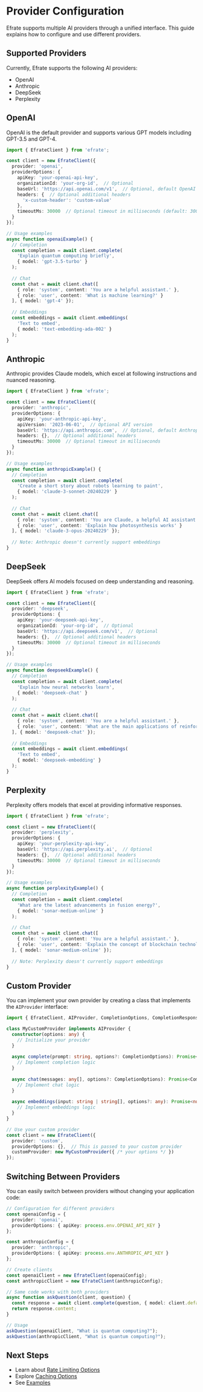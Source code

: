 # Provider Configuration

Efrate supports multiple AI providers through a unified interface. This guide explains how to configure and use different providers.

## Supported Providers

Currently, Efrate supports the following AI providers:

- OpenAI
- Anthropic
- DeepSeek
- Perplexity

## OpenAI

OpenAI is the default provider and supports various GPT models including GPT-3.5 and GPT-4.

```typescript
import { EfrateClient } from 'efrate';

const client = new EfrateClient({
  provider: 'openai',
  providerOptions: {
    apiKey: 'your-openai-api-key',
    organizationId: 'your-org-id',  // Optional
    baseUrl: 'https://api.openai.com/v1',  // Optional, default OpenAI API URL
    headers: {  // Optional additional headers
      'x-custom-header': 'custom-value'
    },
    timeoutMs: 30000  // Optional timeout in milliseconds (default: 30000)
  }
});

// Usage examples
async function openaiExample() {
  // Completion
  const completion = await client.complete(
    'Explain quantum computing briefly',
    { model: 'gpt-3.5-turbo' }
  );
  
  // Chat
  const chat = await client.chat([
    { role: 'system', content: 'You are a helpful assistant.' },
    { role: 'user', content: 'What is machine learning?' }
  ], { model: 'gpt-4' });
  
  // Embeddings
  const embeddings = await client.embeddings(
    'Text to embed',
    { model: 'text-embedding-ada-002' }
  );
}
```

## Anthropic

Anthropic provides Claude models, which excel at following instructions and nuanced reasoning.

```typescript
import { EfrateClient } from 'efrate';

const client = new EfrateClient({
  provider: 'anthropic',
  providerOptions: {
    apiKey: 'your-anthropic-api-key',
    apiVersion: '2023-06-01',  // Optional API version
    baseUrl: 'https://api.anthropic.com',  // Optional, default Anthropic API URL
    headers: {},  // Optional additional headers
    timeoutMs: 30000  // Optional timeout in milliseconds
  }
});

// Usage examples
async function anthropicExample() {
  // Completion
  const completion = await client.complete(
    'Create a short story about robots learning to paint',
    { model: 'claude-3-sonnet-20240229' }
  );
  
  // Chat
  const chat = await client.chat([
    { role: 'system', content: 'You are Claude, a helpful AI assistant.' },
    { role: 'user', content: 'Explain how photosynthesis works' }
  ], { model: 'claude-3-opus-20240229' });
  
  // Note: Anthropic doesn't currently support embeddings
}
```

## DeepSeek

DeepSeek offers AI models focused on deep understanding and reasoning.

```typescript
import { EfrateClient } from 'efrate';

const client = new EfrateClient({
  provider: 'deepseek',
  providerOptions: {
    apiKey: 'your-deepseek-api-key',
    organizationId: 'your-org-id',  // Optional
    baseUrl: 'https://api.deepseek.com/v1',  // Optional
    headers: {},  // Optional additional headers
    timeoutMs: 30000  // Optional timeout in milliseconds
  }
});

// Usage examples
async function deepseekExample() {
  // Completion
  const completion = await client.complete(
    'Explain how neural networks learn',
    { model: 'deepseek-chat' }
  );
  
  // Chat
  const chat = await client.chat([
    { role: 'system', content: 'You are a helpful assistant.' },
    { role: 'user', content: 'What are the main applications of reinforcement learning?' }
  ], { model: 'deepseek-chat' });
  
  // Embeddings
  const embeddings = await client.embeddings(
    'Text to embed',
    { model: 'deepseek-embedding' }
  );
}
```

## Perplexity

Perplexity offers models that excel at providing informative responses.

```typescript
import { EfrateClient } from 'efrate';

const client = new EfrateClient({
  provider: 'perplexity',
  providerOptions: {
    apiKey: 'your-perplexity-api-key',
    baseUrl: 'https://api.perplexity.ai',  // Optional
    headers: {},  // Optional additional headers
    timeoutMs: 30000  // Optional timeout in milliseconds
  }
});

// Usage examples
async function perplexityExample() {
  // Completion
  const completion = await client.complete(
    'What are the latest advancements in fusion energy?',
    { model: 'sonar-medium-online' }
  );
  
  // Chat
  const chat = await client.chat([
    { role: 'system', content: 'You are a helpful assistant.' },
    { role: 'user', content: 'Explain the concept of blockchain technology' }
  ], { model: 'sonar-medium-online' });
  
  // Note: Perplexity doesn't currently support embeddings
}
```

## Custom Provider

You can implement your own provider by creating a class that implements the `AIProvider` interface:

```typescript
import { EfrateClient, AIProvider, CompletionOptions, CompletionResponse } from 'efrate';

class MyCustomProvider implements AIProvider {
  constructor(options: any) {
    // Initialize your provider
  }
  
  async complete(prompt: string, options?: CompletionOptions): Promise<CompletionResponse> {
    // Implement completion logic
  }
  
  async chat(messages: any[], options?: CompletionOptions): Promise<CompletionResponse> {
    // Implement chat logic
  }
  
  async embeddings(input: string | string[], options?: any): Promise<number[][] | number[]> {
    // Implement embeddings logic
  }
}

// Use your custom provider
const client = new EfrateClient({
  provider: 'custom',
  providerOptions: {},  // This is passed to your custom provider
  customProvider: new MyCustomProvider({ /* your options */ })
});
```

## Switching Between Providers

You can easily switch between providers without changing your application code:

```typescript
// Configuration for different providers
const openaiConfig = {
  provider: 'openai',
  providerOptions: { apiKey: process.env.OPENAI_API_KEY }
};

const anthropicConfig = {
  provider: 'anthropic',
  providerOptions: { apiKey: process.env.ANTHROPIC_API_KEY }
};

// Create clients
const openaiClient = new EfrateClient(openaiConfig);
const anthropicClient = new EfrateClient(anthropicConfig);

// Same code works with both providers
async function askQuestion(client, question) {
  const response = await client.complete(question, { model: client.defaultModel });
  return response.content;
}

// Usage
askQuestion(openaiClient, "What is quantum computing?");
askQuestion(anthropicClient, "What is quantum computing?");
```

## Next Steps

- Learn about [Rate Limiting Options](./rate-limiting.md)
- Explore [Caching Options](./caching.md)
- See [Examples](./examples.md) 